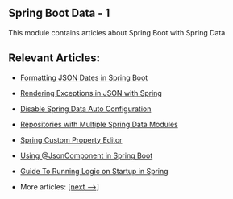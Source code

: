 ## Spring Boot Data - 1

This module contains articles about Spring Boot with Spring Data

## Relevant Articles:

- [Formatting JSON Dates in Spring Boot](docs/SpringBoot_Format_Json.md)
- [Rendering Exceptions in JSON with Spring](docs/SpringBoot_Exception_Json.md)
- [Disable Spring Data Auto Configuration](docs/SpringBoot_DisableAutoConfig.md)
- [Repositories with Multiple Spring Data Modules](docs/SpringBoot_Multi_DataModule.md)
- [Spring Custom Property Editor](docs/SpringBoot_PropertyEditor.md)
- [Using @JsonComponent in Spring Boot](docs/SpringBoot_@JsonComponent.md)
- [Guide To Running Logic on Startup in Spring](docs/SpringBoot_RunSetupLogic.md)

- More articles: [[next -->]](../spring-boot-data-2/README.md)